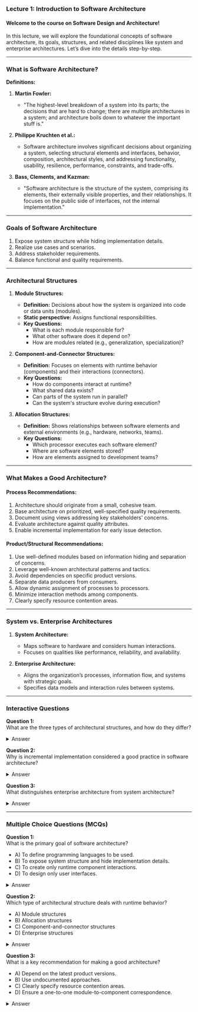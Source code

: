 ### Lecture 1: Introduction to Software Architecture

#### **Welcome to the course on Software Design and Architecture!**  
In this lecture, we will explore the foundational concepts of software architecture, its goals, structures, and related disciplines like system and enterprise architectures. Let’s dive into the details step-by-step.

---

### **What is Software Architecture?**

**Definitions:**
1. **Martin Fowler:**  
   - "The highest-level breakdown of a system into its parts; the decisions that are hard to change; there are multiple architectures in a system; and architecture boils down to whatever the important stuff is."

2. **Philippe Kruchten et al.:**  
   - Software architecture involves significant decisions about organizing a system, selecting structural elements and interfaces, behavior, composition, architectural styles, and addressing functionality, usability, resilience, performance, constraints, and trade-offs.

3. **Bass, Clements, and Kazman:**  
   - "Software architecture is the structure of the system, comprising its elements, their externally visible properties, and their relationships. It focuses on the public side of interfaces, not the internal implementation."

---

### **Goals of Software Architecture**
1. Expose system structure while hiding implementation details.
2. Realize use cases and scenarios.
3. Address stakeholder requirements.
4. Balance functional and quality requirements.

---

### **Architectural Structures**

1. **Module Structures:**  
   - **Definition:** Decisions about how the system is organized into code or data units (modules).  
   - **Static perspective:** Assigns functional responsibilities.  
   - **Key Questions:**
     - What is each module responsible for?
     - What other software does it depend on?
     - How are modules related (e.g., generalization, specialization)?

2. **Component-and-Connector Structures:**  
   - **Definition:** Focuses on elements with runtime behavior (components) and their interactions (connectors).  
   - **Key Questions:**
     - How do components interact at runtime?
     - What shared data exists?
     - Can parts of the system run in parallel?
     - Can the system's structure evolve during execution?

3. **Allocation Structures:**  
   - **Definition:** Shows relationships between software elements and external environments (e.g., hardware, networks, teams).  
   - **Key Questions:**
     - Which processor executes each software element?
     - Where are software elements stored?
     - How are elements assigned to development teams?

---

### **What Makes a Good Architecture?**

#### **Process Recommendations:**
1. Architecture should originate from a small, cohesive team.
2. Base architecture on prioritized, well-specified quality requirements.
3. Document using views addressing key stakeholders' concerns.
4. Evaluate architecture against quality attributes.
5. Enable incremental implementation for early issue detection.

#### **Product/Structural Recommendations:**
1. Use well-defined modules based on information hiding and separation of concerns.
2. Leverage well-known architectural patterns and tactics.
3. Avoid dependencies on specific product versions.
4. Separate data producers from consumers.
5. Allow dynamic assignment of processes to processors.
6. Minimize interaction methods among components.
7. Clearly specify resource contention areas.

---

### **System vs. Enterprise Architectures**

1. **System Architecture:**  
   - Maps software to hardware and considers human interactions.
   - Focuses on qualities like performance, reliability, and availability.

2. **Enterprise Architecture:**  
   - Aligns the organization’s processes, information flow, and systems with strategic goals.
   - Specifies data models and interaction rules between systems.

---

### Interactive Questions

**Question 1:**  
What are the three types of architectural structures, and how do they differ?

<details>
<summary>Answer</summary>
Module structures focus on static organization (e.g., functional responsibilities); component-and-connector structures emphasize runtime interactions (e.g., components, connectors); allocation structures relate software to external environments (e.g., processors, teams).  
</details>

**Question 2:**  
Why is incremental implementation considered a good practice in software architecture?

<details>
<summary>Answer</summary>
Incremental implementation enables early issue detection, avoids large-scale integration problems, and ensures continuous feedback.  
</details>

**Question 3:**  
What distinguishes enterprise architecture from system architecture?

<details>
<summary>Answer</summary>
Enterprise architecture aligns software systems with business processes and strategic goals, while system architecture focuses on mapping software to hardware and addressing system qualities like performance and reliability.  
</details>

---

### Multiple Choice Questions (MCQs)
**Question 1:**  
What is the primary goal of software architecture?  
- A) To define programming languages to be used.  
- B) To expose system structure and hide implementation details.  
- C) To create only runtime component interactions.  
- D) To design only user interfaces.

<details>
<summary>Answer</summary>
B) To expose system structure and hide implementation details.  
</details>

**Question 2:**  
Which type of architectural structure deals with runtime behavior?  
- A) Module structures  
- B) Allocation structures  
- C) Component-and-connector structures  
- D) Enterprise structures

<details>
<summary>Answer</summary>
C) Component-and-connector structures  
</details>

**Question 3:**  
What is a key recommendation for making a good architecture?  
- A) Depend on the latest product versions.  
- B) Use undocumented approaches.  
- C) Clearly specify resource contention areas.  
- D) Ensure a one-to-one module-to-component correspondence.

<details>
<summary>Answer</summary>
C) Clearly specify resource contention areas.  
</details>
